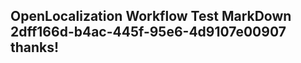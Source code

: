 <properties
ms.topic="hero-topic"
ms.test1="hero-topic"
ms.test2="test"/>

## OpenLocalization Workflow Test MarkDown 2dff166d-b4ac-445f-95e6-4d9107e00907 thanks!
